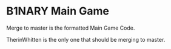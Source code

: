 # B1NARY Main Game

Merge to master is the formatted Main Game Code.

TherinWhitten is the only one that should be merging to master. 
